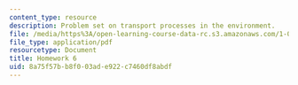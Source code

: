 ```yaml
---
content_type: resource
description: Problem set on transport processes in the environment.
file: /media/https%3A/open-learning-course-data-rc.s3.amazonaws.com/1-061-transport-processes-in-the-environment-fall-2008/8a75f57bb8f003ade922c7460df8abdf_f02homework6.pdf
file_type: application/pdf
resourcetype: Document
title: Homework 6
uid: 8a75f57b-b8f0-03ad-e922-c7460df8abdf
---
```

